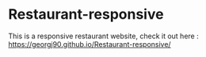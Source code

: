 # Restaurant-responsive
This is a responsive restaurant website, check it out here : https://georgj90.github.io/Restaurant-responsive/
